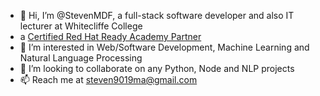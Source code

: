 - 👋 Hi, I’m @StevenMDF, a full-stack software developer and also IT lecturer at Whitecliffe College
- a [Certified Red Hat Ready Academy Partner](https://www.credly.com/badges/1f18e635-23e7-4976-ae7f-a3e30be9f2a8/public_url)
- 👀 I’m interested in Web/Software Development, Machine Learning and Natural Language Processing
- 💞️ I’m looking to collaborate on any Python, Node and NLP projects
- 📫 Reach me at steven9019ma@gmail.com
<!---
StevenMDF/StevenMDF is a ✨ special ✨ repository because its `README.md` (this file) appears on your GitHub profile.
You can click the Preview link to take a look at your changes.
--->
